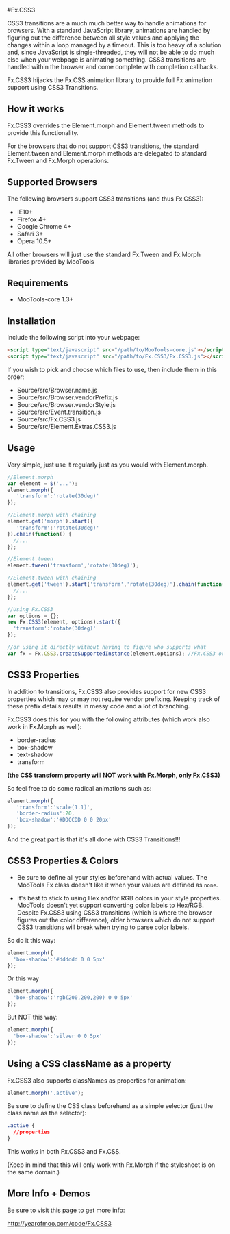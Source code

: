 #Fx.CSS3

CSS3 transitions are a much much better way to handle animations for browsers. With a standard JavaScript library, animations are handled by figuring out the difference between all style values and applying the changes within a loop managed by a timeout. This is too heavy of a solution and, since JavaScript is single-threaded, they will not be able to do much else when your webpage is animating something. CSS3 transitions are handled within the browser and come complete with completion callbacks.

Fx.CSS3 hijacks the Fx.CSS animation library to provide full Fx animation support using CSS3 Transitions.


## How it works

Fx.CSS3 overrides the Element.morph and Element.tween methods to provide this functionality.

For the browsers that do not support CSS3 transitions, the standard Element.tween and Element.morph methods are delegated to standard Fx.Tween and Fx.Morph operations.


## Supported Browsers

The following browsers support CSS3 transitions (and thus Fx.CSS3):
- IE10+
- Firefox 4+
- Google Chrome 4+
- Safari 3+
- Opera 10.5+

All other browsers will just use the standard Fx.Tween and Fx.Morph libraries provided by MooTools


## Requirements

- MooTools-core 1.3+

## Installation

Include the following script into your webpage:

```html
<script type="text/javascript" src="/path/to/MooTools-core.js"></script>
<script type="text/javascript" src="/path/to/Fx.CSS3/Fx.CSS3.js"></script>
```

If you wish to pick and choose which files to use, then include them in this order:

- Source/src/Browser.name.js
- Source/src/Browser.vendorPrefix.js
- Source/src/Browser.vendorStyle.js
- Source/src/Event.transition.js
- Source/src/Fx.CSS3.js
- Source/src/Element.Extras.CSS3.js


## Usage

Very simple, just use it regularly just as you would with Element.morph.

```javascript
//Element.morph
var element = $('...');
element.morph({
   'transform':'rotate(30deg)'
});

//Element.morph with chaining
element.get('morph').start({
   'transform':'rotate(30deg)'
}).chain(function() {
  //...
});

//Element.tween
element.tween('transform','rotate(30deg)');

//Element.tween with chaining
element.get('tween').start('transform','rotate(30deg)').chain(function() {
  //...
});

//Using Fx.CSS3
var options = {};
new Fx.CSS3(element, options).start({
  'transform':'rotate(30deg)'
});

//or using it directly without having to figure who supports what
var fx = Fx.CSS3.createSupportedInstance(element,options); //Fx.CSS3 or Fx.Morph (depending on what the browser supports)
```

## CSS3 Properties

In addition to transitions, Fx.CSS3 also provides support for new CSS3 properties which may or may not require vendor prefixing. Keeping track of these prefix details results in messy code and a lot of branching.

Fx.CSS3 does this for you with the following attributes (which work also work in Fx.Morph as well):
- border-radius
- box-shadow
- text-shadow
- transform

**(the CSS transform property will NOT work with Fx.Morph, only Fx.CSS3)**

So feel free to do some radical animations such as:
```javascript
element.morph({
   'transform':'scale(1.1)',
   'border-radius':20,
   'box-shadow':'#DDCCDD 0 0 20px'
});
```

And the great part is that it's all done with CSS3 Transitions!!!


## CSS3 Properties & Colors

- Be sure to define all your styles beforehand with actual values. The MooTools Fx class doesn't like it when your values are defined as `none`.

- It's best to stick to using Hex and/or RGB colors in your style properties. MooTools doesn't yet support converting color labels to Hex/RGB. Despite Fx.CSS3 using CSS3 transitions (which is where the browser figures out the color difference), older browsers which do not support CSS3 transitions will break when trying to parse color labels.

So do it this way:

```javascript
element.morph({
  'box-shadow':'#dddddd 0 0 5px'
});
```

Or this way

```javascript
element.morph({
  'box-shadow':'rgb(200,200,200) 0 0 5px'
});
```

But NOT this way:

```javascript
element.morph({
  'box-shadow':'silver 0 0 5px'
});
```


## Using a CSS className as a property

Fx.CSS3 also supports classNames as properties for animation:

```javascript
element.morph('.active');
```

Be sure to define the CSS class beforehand as a simple selector (just the class name as the selector):

```css
.active {
  //properties
}
```

This works in both Fx.CSS3 and Fx.CSS. 

(Keep in mind that this will only work with Fx.Morph if the stylesheet is on the same domain.)


## More Info + Demos

Be sure to visit this page to get more info:

http://yearofmoo.com/code/Fx.CSS3
